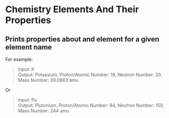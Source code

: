 # Chemistry Elements And Their Properties
<h2>Prints properties about and element for a given element name</h2>

For example:
> Input: K <br>
> Output: Potassium, Proton/Atomic Number: 19, Neutron Number: 20, Mass Number: 39.0983 amu <br>

Or <br>

> Input: Pu <br>
> Output: Plutonium, Proton/Atomic Number: 94, Neutron Number: 150, Mass Number: 244 amu
